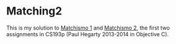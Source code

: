 # Matching2

This is my solution to [Matchismo 1](https://github.com/jessehao/Matchismo/blob/master/Docs/Developing%20iOS%207%20Apps_%20Assignment%201.pdf) and [Matchismo 2](https://github.com/jessehao/Matchismo/blob/master/Docs/Developing%20iOS%207%20Apps_%20Assignment%202.pdf), the first two assignments in CS193p (Paul Hegarty 2013-2014 in Objective C).
